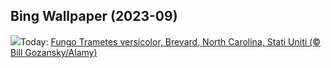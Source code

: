 ## Bing Wallpaper (2023-09)
![](https://www.bing.com/th?id=OHR.TurkeyTailMush_IT-IT6836911122_UHD.jpg&w=1000)Today: [Fungo Trametes versicolor, Brevard, North Carolina, Stati Uniti (© Bill Gozansky/Alamy)](https://www.bing.com/th?id=OHR.TurkeyTailMush_IT-IT6836911122_UHD.jpg)